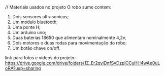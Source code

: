 
// Materiais usados no projeto
O robo sumo contem:
1. Dois sensores ultrasonicos;
2. Um modulo bluetooth;
3. Uma ponte H;
4. Um arduino uno;
5. Duas baterias 18650 que alimentam nominalmente 4,2v;
6. Dois motores e duas rodas para movimentação do robo;
7. Um botão chave on/off.
  
link para fotos e videos do projeto: https://drive.google.com/drive/folders/1Z_Er2qyiDnfSvDzplCCuHH4wAe0uLoRA?usp=sharing
   

